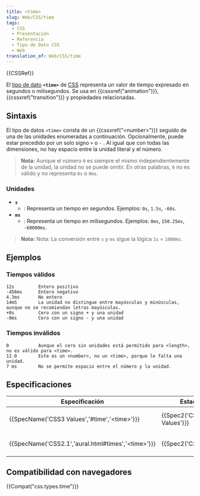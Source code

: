 ```yaml
---
title: <time>
slug: Web/CSS/time
tags:
  - CSS
  - Presentación
  - Referencia
  - Tipo de Dato CSS
  - Web
translation_of: Web/CSS/time
---
```

{{CSSRef}}

El [tipo de dato](/es/docs/Web/CSS/CSS_Types) **`<time>`** de [CSS](/es/docs/Web/CSS) representa un valor de tiempo expresado en segundos o milisegundos. Se usa en {{cssxref("animation")}}, {{cssxref("transition")}} y propiedades relacionadas.

## Sintaxis

El tipo de datos `<time>` consta de un {{cssxref("&lt;number&gt;")}} seguido de una de las unidades enumeradas a continuación. Opcionalmente, puede estar precedido por un solo signo `+` o `-` . Al igual que con todas las dimensiones, no hay espacio entre la unidad literal y el número.

> **Nota:** Aunque el número `0` es siempre el mismo independientemente de la unidad, la unidad no se puede omitir. En otras palabras, `0` no es válido y no representa `0s` o `0ms`.

### Unidades

- **`s`**
  - : Representa un tiempo en segundos. Ejemplos: `0s`, `1.5s`, `-60s`.
- **`ms`**
  - : Representa un tiempo en milisegundos. Ejemplos: `0ms`, `150.25ms`, `-60000ms`.

> **Nota:** Nota: La conversión entre `s` y `ms` sigue la lógica `1s` = `1000ms`.

## Ejemplos

### Tiempos válidos

```
12s         Entero positivo
-456ms      Entero negativo
4.3ms       No entero
14mS        La unidad no distingue entre mayúsculas y minúsculas, aunque no se recomiendan letras mayúsculas.
+0s         Cero con un signo + y una unidad
-0ms        Cero con un signo - y una unidad
```

### Tiempos inválidos

```plain example-bad
0           Aunque el cero sin unidades está permitido para <length>, no es válido para <time>.
12.0        Este es un <number>, no un <time>, porque le falta una unidad.
7 ms        No se permite espacio entre el número y la unidad.
```

## Especificaciones

| Especificación                                                               | Estado                           | Comentario                          |
| ---------------------------------------------------------------------------- | -------------------------------- | ----------------------------------- |
| {{SpecName('CSS3 Values','#time','&lt;time&gt;')}}         | {{Spec2('CSS3 Values')}} | Definición normativa de `s` y `ms`. |
| {{SpecName('CSS2.1','aural.html#times','&lt;time&gt;')}} | {{Spec2('CSS2.1')}}         | Definición informal de `s` y `ms`.  |

## Compatibilidad con navegadores

{{Compat("css.types.time")}}
